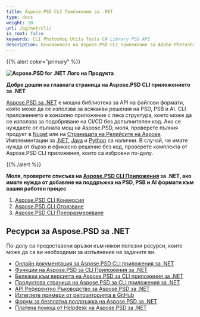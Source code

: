 ```yaml
---
title: Aspose.PSD CLI Приложение за .NET
type: docs
weight: 10
url: /bg/net/cli/
is_root: false
keywords: CLI Photoshop Utils Tools C# Library PSD API
description: Основанното на Aspose.PSD CLI приложение за Adobe Photoshop и Adobe Illustrator File Formats CI/CD Automation. Поддържа експортиране на PSD, PSB, AI в PDF, TIFF, JPEG, JPEG2000, PNG, GIF и BMP. Не изисква инсталиран Adobe Photoshop или Adobe Illustrator и може да се изпълнява без код.
---
```


{{% alert color="primary" %}} 

**![Aspose.PSD for .NET Лого на Продукта](home_1.png)**

**Добре дошли на главната страница на Aspose.PSD CLI приложението за .NET**

[Aspose.PSD за .NET](/psd/bg/net/) е мощна библиотека за API на файлови формати, която може да се използва за всякакви решения на PSD, PSB и AI. CLI приложението е конзолно приложение с лека структура, което може да се използва за подобряване на CI/CD без допълнителен код. Ако се нуждаете от пълната мощ на Aspose.PSD, моля, проверете пълния продукт в [Nuget](https://www.nuget.org/packages/Aspose.PSD) или на [Страницата на Релийсите на Aspose](https://releases.aspose.com/psd/). Имплементации за [.NET](https://releases.aspose.com/psd/net/), [Java](https://releases.aspose.com/psd/java/) и [Python](https://releases.aspose.com/psd/python-net/) са налични. В случай, че имате нужда от бързо и ефикасно решение без код, проверете комплекта от Aspose.PSD CLI приложения, които са изброени по-долу.

{{% /alert %}}

**Моля, проверете списъка на [Aspose.PSD CLI Приложения](/psd/bg/net/cli) за .NET, ако имате нужда от добавяне на поддръжка на PSD, PSB и AI формати към вашия работен процес**

1. [Aspose.PSD CLI Конверсия](/psd/bg/net/cli/conversion)
2. [Aspose.PSD CLI Отрязване](/psd/bg/net/cli/crop)
3. [Aspose.PSD CLI Преоразмеряване](/psd/bg/net/cli/resize)

## **Ресурси за Aspose.PSD за .NET**

По-долу са предоставени връзки към някои полезни ресурси, които може да са ви необходими за изпълнение на задачите ви.

- [Онлайн документация за Aspose.PSD CLI приложения за .NET](/psd/bg/net/cli/)
- [Функции на Aspose.PSD за CLI Приложения за .NET](/psd/bg/net/cli/features/)
- [Бележки към версията на Aspose.PSD за CLI приложения за .NET](/psd/bg/net/cli/release-notes/)
- [Продуктова страница на Aspose.PSD за CLI приложения за .NET](https://products.aspose.com/psd/net)
- [API Референтно Ръководство за Aspose.PSD за .NET](https://reference.aspose.com/net/psd)
- [Изтеглете примери от репозиторията в GitHub](https://github.com/aspose-psd/CLI-Applications)
- [Форум за безплатна поддръжка на Aspose.PSD за .NET](https://forum.aspose.com/c/psd)
- [Платена помощ от Helpdesk на Aspose.PSD за .NET](https://helpdesk.aspose.com/)